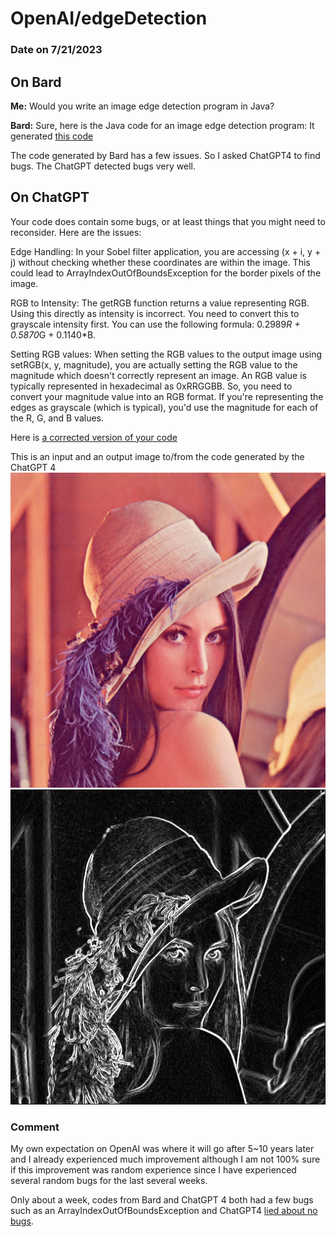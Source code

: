 # OpenAI/edgeDetection 
### Date on 7/21/2023

## On Bard 

**Me:** Would you write an image edge detection program in Java?

**Bard:** Sure, here is the Java code for an image edge detection program:  It generated [this code](EdgeDetectorBard.java)

The code generated by Bard has a few issues. So I asked ChatGPT4 to find bugs. The ChatGPT detected bugs very well.

## On ChatGPT
Your code does contain some bugs, or at least things that you might need to reconsider. Here are the issues:

Edge Handling: In your Sobel filter application, you are accessing (x + i, y + j) without checking whether these coordinates are within the image. This could lead to ArrayIndexOutOfBoundsException for the border pixels of the image.

RGB to Intensity: The getRGB function returns a value representing RGB. Using this directly as intensity is incorrect. You need to convert this to grayscale intensity first. You can use the following formula: 0.2989*R + 0.5870*G + 0.1140*B.

Setting RGB values: When setting the RGB values to the output image using setRGB(x, y, magnitude), you are actually setting the RGB value to the magnitude which doesn't correctly represent an image. An RGB value is typically represented in hexadecimal as 0xRRGGBB. So, you need to convert your magnitude value into an RGB format. If you're representing the edges as grayscale (which is typical), you'd use the magnitude for each of the R, G, and B values.

Here is [a corrected version of your code](EdgeDetectorChatGPT.java) 

This is an input and an output image to/from the code generated by the ChatGPT 4 
![Alt ChatGPT eege detection intput](Lenna.png)
![Alt ChatGPT eege detection output](chat-edge-image.jpg)

### Comment
My own expectation on OpenAI was where it will go after 5~10 years later and I already experienced much improvement although I am not 100% sure if this improvement was random experience since I have experienced several random bugs for the last several weeks.

Only about a week, codes from Bard and ChatGPT 4 both had a few bugs such as an ArrayIndexOutOfBoundsException and ChatGPT4 [lied about no bugs](Lie.png).
